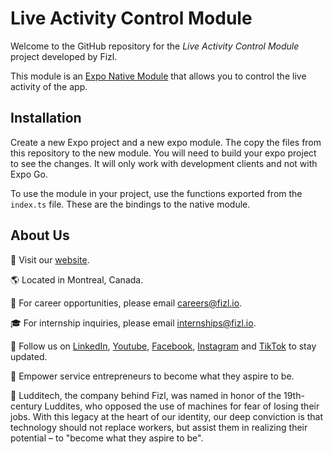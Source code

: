 # Live Activity Control Module

Welcome to the GitHub repository for the _Live Activity Control Module_ project developed by Fizl.

This module is an [Expo Native Module](https://docs.expo.dev/modules/get-started/#creating-the-local-expo-module) that allows you to control the live activity of the app.

## Installation

Create a new Expo project and a new expo module. The copy the files from this repository to the new module. You will need to build your expo project to see the changes. It will only work with development clients and not with Expo Go.

To use the module in your project, use the functions exported from the `index.ts` file. These are the bindings to the native module.

## About Us
🔗 Visit our [website](https://fizl.io).

🌎 Located in Montreal, Canada.

💼 For career opportunities, please email careers@fizl.io.

🎓 For internship inquiries, please email internships@fizl.io.

🔔 Follow us on [LinkedIn](https://www.linkedin.com/company/fizl), [Youtube](https://www.youtube.com/@fizlapp), [Facebook](https://www.facebook.com/fizl.app1), [Instagram](fizl.app) and [TikTok](https://www.tiktok.com/@fizl.app?fbclid=IwAR39V3Gc62d85chxyevQVVRNqcl_lgb3Cm8sBk2fJqzpqztSLF0gVeMbbEE) to stay updated.

🎯 Empower service entrepreneurs to become what they aspire to be.

💚 Ludditech, the company behind Fizl, was named in honor of the 19th-century Luddites, who opposed the use of machines for fear of losing their jobs. With this legacy at the heart of our identity, our deep conviction is that technology should not replace workers, but assist them in realizing their potential – to "become what they aspire to be".

[^1]: Article in English: [Implementing Live Activities in React-Native with Expo](https://fizl.io/fr/blog/posts/live-activities)
[^2]: Article in French: [Implémenter des Live Activities en React-Native avec Expo](https://fizl.io/fr/blog/posts/live-activities)
[^3]: Apple developer documentation: [Displaying live data with Live Activities](https://developer.apple.com/documentation/activitykit/displaying-live-data-with-live-activities)

